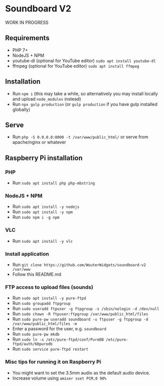 Soundboard V2
=============
WORK IN PROGRESS

Requirements
------------
- PHP 7+
- NodeJS + NPM
- youtube-dl (optional for YouTube editor) `sudo apt install youtube-dl`
- ffmpeg (optional for YouTube editor) `sudo apt install ffmpeg`

Installation
------------
- Run `npm i` (this may take a while, so alternatively you may install locally and upload `node_modules` instead)
- Run `npx gulp production` (or `gulp production` if you have gulp installed globally)

Serve
-----
- Run `php -S 0.0.0.0:8000 -t /var/www/public_html/` or serve from apache/nginx or whatever

Raspberry Pi installation
-------------------------

### PHP
- Run `sudo apt install php php-mbstring`

### NodeJS + NPM
- Run `sudo apt install -y nodejs`
- Run `sudo apt install -y npm`
- Run `sudo npm i -g npm`

### VLC
- Run `sudo apt install -y vlc`

### Install application
- Run `git clone https://github.com/WouterWidgets/soundboard-v2 /var/www`
- Follow this README.md

### FTP access to upload files (sounds)
- Run `sudo apt install -y pure-ftpd`
- Run `sudo groupadd ftpgroup`
- Run `sudo useradd ftpuser -g ftpgroup -s /sbin/nologin -d /dev/null`
- Run `sudo chown -R ftpuser:ftpgroup /var/www/public_html/files`
- Run `sudo pure-pw useradd soundboard -u ftpuser -g ftpgroup -d /var/www/public_html/files -m`
- Enter a password for the user, e.g. `soundboard`
- Run `sudo pure-pw mkdb`
- Run `sudo ln -s /etc/pure-ftpd/conf/PureDB /etc/pure-ftpd/auth/60puredb`
- Run `sudo service pure-ftpd restart`

### Misc tips for running it on Raspberry Pi
- You might want to set the 3.5mm audio as the default audio device.
- Increase volume using `amixer sset PCM,0 90%`
